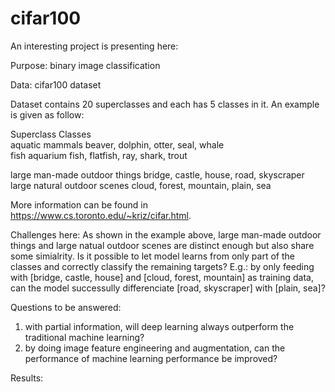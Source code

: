 # cifar100
An interesting project is presenting here:

Purpose: binary image classification

Data: cifar100 dataset

Dataset contains 20 superclasses and each has 5 classes in it. 
An example is given as follow:

Superclass   			Classes <br>
aquatic mammals			beaver, dolphin, otter, seal, whale <br>
fish				aquarium fish, flatfish, ray, shark, trout <br>

large man-made outdoor things	bridge, castle, house, road, skyscraper
large natural outdoor scenes	cloud, forest, mountain, plain, sea

More information can be found in https://www.cs.toronto.edu/~kriz/cifar.html.

Challenges here:
As shown in the example above, large man-made outdoor things and large natual outdoor scenes are distinct enough but also share some simialrity. 
Is it possible to let model learns from only part of the classes and correctly classify the remaining targets?
E.g.: by only feeding with [bridge, castle, house] and [cloud, forest, mountain] as training data, can the model successully differenciate [road, skyscraper] with [plain, sea]?

Questions to be answered:
1) with partial information, will deep learning always outperform the traditional machine learning?
2) by doing image feature engineering and augmentation, can the performance of machine learning performance be improved?

Results:


